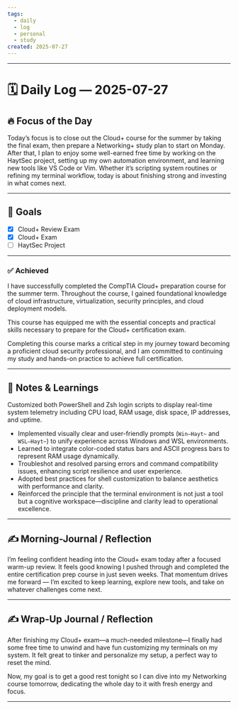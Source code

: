 ```yaml
---
tags:
  - daily
  - log
  - personal
  - study
created: 2025-07-27
---
```

---
# 🗓️ Daily Log — 2025-07-27

## 🔥 Focus of the Day  

Today’s focus is to close out the Cloud+ course for the summer by taking the final exam, then prepare a Networking+ study plan to start on Monday. After that, I plan to enjoy some well-earned free time by working on the HaytSec project, setting up my own automation environment, and learning new tools like VS Code or Vim. Whether it’s scripting system routines or refining my terminal workflow, today is about finishing strong and investing in what comes next.

---
## 🎯 Goals

- [x] Cloud+ Review Exam
- [x] Cloud+ Exam
- [ ] HaytSec Project 

---

### ✅ Achieved

I have successfully completed the CompTIA Cloud+ preparation course for the summer term. Throughout the course, I gained foundational knowledge of cloud infrastructure, virtualization, security principles, and cloud deployment models.

This course has equipped me with the essential concepts and practical skills necessary to prepare for the Cloud+ certification exam.

Completing this course marks a critical step in my journey toward becoming a proficient cloud security professional, and I am committed to continuing my study and hands-on practice to achieve full certification.

---
## 🧠 Notes & Learnings

Customized both PowerShell and Zsh login scripts to display real-time system telemetry including CPU load, RAM usage, disk space, IP addresses, and uptime.
- Implemented visually clear and user-friendly prompts (`Win–Hayt~` and `WSL–Hayt~`) to unify experience across Windows and WSL environments.
- Learned to integrate color-coded status bars and ASCII progress bars to represent RAM usage dynamically.
- Troubleshot and resolved parsing errors and command compatibility issues, enhancing script resilience and user experience.
- Adopted best practices for shell customization to balance aesthetics with performance and clarity.
- Reinforced the principle that the terminal environment is not just a tool but a cognitive workspace—discipline and clarity lead to operational excellence.
---

## ✍️ Morning-Journal / Reflection  

I’m feeling confident heading into the Cloud+ exam today after a focused warm-up review. It feels good knowing I pushed through and completed the entire certification prep course in just seven weeks. That momentum drives me forward — I’m excited to keep learning, explore new tools, and take on whatever challenges come next.

---

## ✍️ Wrap-Up Journal / Reflection

After finishing my Cloud+ exam—a much-needed milestone—I finally had some free time to unwind and have fun customizing my terminals on my system. It felt great to tinker and personalize my setup, a perfect way to reset the mind.

Now, my goal is to get a good rest tonight so I can dive into my Networking course tomorrow, dedicating the whole day to it with fresh energy and focus.

---

